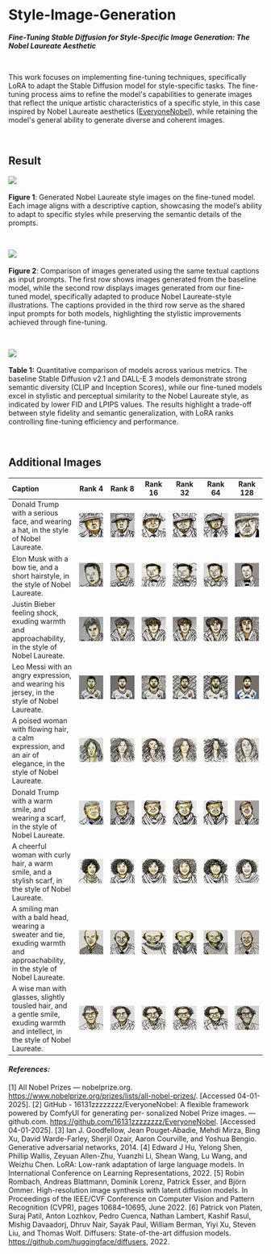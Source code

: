 # Style-Image-Generation

***Fine-Tuning Stable Diffusion for Style-Specific Image Generation: The Nobel Laureate Aesthetic***

<br>

This work focuses on implementing fine-tuning techniques, specifically LoRA to adapt the Stable Diffusion model for style-specific tasks. The fine-tuning process aims to refine the model's capabilities to generate images that reflect the unique artistic characteristics of a specific style, in this case inspired by Nobel Laureate aesthetics ([EveryoneNobel](https://github.com/16131zzzzzzzz/EveryoneNobel/tree/main)), while retaining the model's general ability to generate diverse and coherent images.

<br>

## Result

![](/Users/olivia/Project/Style-Image-Generation/figure/inference_image.png)

**Figure 1**: Generated Nobel Laureate style images on the fine-tuned model. Each image aligns with a descriptive caption, showcasing the model’s ability to adapt to specific styles while preserving the semantic details of the prompts.

<br>

![](/Users/olivia/Project/Style-Image-Generation/figure/comparison_image.png)

**Figure 2**: Comparison of images generated using the same textual captions as input prompts. The first row shows images generated from the baseline model, while the second row displays images generated from our fine-tuned model, specifically adapted to produce Nobel Laureate-style illustrations. The captions provided in the third row serve as the shared input prompts for both models, highlighting the stylistic improvements achieved through fine-tuning.

<br>

![](/Users/olivia/Project/Style-Image-Generation/figure/table2.png)

**Table 1:** Quantitative comparison of models across various metrics. The baseline Stable Diffusion v2.1 and DALL-E 3 models demonstrate strong semantic diversity (CLIP and Inception Scores), while our fine-tuned models excel in stylistic and perceptual similarity to the Nobel Laureate style, as indicated by lower FID and LPIPS values. The results highlight a trade-off between style fidelity and semantic generalization, with LoRA ranks controlling fine-tuning efficiency and performance.

<br>

## Additional Images

| Caption                                                      |                            Rank 4                            |                            Rank 8                            |                           Rank 16                            |                           Rank 32                            |                           Rank 64                            | Rank 128                                                     |
| :----------------------------------------------------------- | :----------------------------------------------------------: | :----------------------------------------------------------: | :----------------------------------------------------------: | :----------------------------------------------------------: | :----------------------------------------------------------: | ------------------------------------------------------------ |
| Donald Trump with a serious face, and wearing a hat, in the style of Nobel Laureate. | ![](figure/figure/nobel_4_inference/donald_trump_with_a_serious_face/nobel_1.png) | ![](figure/figure/nobel_8_inference/donald_trump_with_a_serious_face/nobel_1.png) | ![](figure/figure/nobel_16_inference/donald_trump_with_a_serious_face/nobel_1.png) | ![](figure/figure/nobel_32_inference/donald_trump_with_a_serious_face/nobel_1.png) | ![](figure/figure/nobel_64_inference/donald_trump_with_a_serious_face/nobel_1.png) | ![](figure/figure/nobel_128_inference/donald_trump_with_a_serious_face/nobel_1.png) |
| Elon Musk with a bow tie, and a short hairstyle, in the style of Nobel Laureate. | ![](figure/figure/nobel_4_inference/elon_musk_with_a_bow_tie/nobel_1.png) | ![](figure/figure/nobel_8_inference/elon_musk_with_a_bow_tie/nobel_1.png) | ![](figure/figure/nobel_16_inference/elon_musk_with_a_bow_tie/nobel_1.png) | ![](figure/figure/nobel_32_inference/elon_musk_with_a_bow_tie/nobel_1.png) | ![](figure/figure/nobel_64_inference/elon_musk_with_a_bow_tie/nobel_1.png) | ![](figure/figure/nobel_128_inference/elon_musk_with_a_bow_tie/nobel_1.png) |
| Justin Bieber feeling shock, exuding warmth and approachability, in the style of Nobel Laureate. | ![](figure/figure/nobel_4_inference/justin_bieber_feeling_shock/nobel_1.png) | ![](figure/figure/nobel_8_inference/justin_bieber_feeling_shock/nobel_1.png) | ![](figure/figure/nobel_16_inference/justin_bieber_feeling_shock/nobel_1.png) | ![](figure/figure/nobel_32_inference/justin_bieber_feeling_shock/nobel_1.png) | ![](figure/figure/nobel_64_inference/justin_bieber_feeling_shock/nobel_1.png) | ![](figure/figure/nobel_128_inference/justin_bieber_feeling_shock/nobel_1.png) |
| Leo Messi with an angry expression, and wearing his jersey, in the style of Nobel Laureate. | ![](figure/figure/nobel_4_inference/leo_messi_with_an_angry_expression/nobel_1.png) | ![](figure/figure/nobel_8_inference/leo_messi_with_an_angry_expression/nobel_1.png) | ![](figure/figure/nobel_16_inference/leo_messi_with_an_angry_expression/nobel_1.png) | ![](figure/figure/nobel_32_inference/leo_messi_with_an_angry_expression/nobel_1.png) | ![](figure/figure/nobel_64_inference/leo_messi_with_an_angry_expression/nobel_1.png) | ![](figure/figure/nobel_128_inference/leo_messi_with_an_angry_expression/nobel_1.png) |
| A poised woman with flowing hair, a calm expression, and an air of elegance, in the style of Nobel Laureate. | ![](figure/figure/nobel_4_inference/a_poised_woman_with_flowing_hair/nobel_1.png) | ![](figure/figure/nobel_8_inference/a_poised_woman_with_flowing_hair/nobel_1.png) | ![](figure/figure/nobel_16_inference/a_poised_woman_with_flowing_hair/nobel_1.png) | ![](figure/figure/nobel_32_inference/a_poised_woman_with_flowing_hair/nobel_1.png) | ![](figure/figure/nobel_64_inference/a_poised_woman_with_flowing_hair/nobel_1.png) | ![](figure/figure/nobel_128_inference/a_poised_woman_with_flowing_hair/nobel_1.png) |
| Donald Trump with a warm smile, and wearing a scarf, in the style of Nobel Laureate. | ![](figure/figure/nobel_4_inference/donald_trump_with_a_warm_smile/nobel_1.png) | ![](figure/figure/nobel_8_inference/donald_trump_with_a_warm_smile/nobel_1.png) | ![](figure/figure/nobel_16_inference/donald_trump_with_a_warm_smile/nobel_1.png) | ![](figure/figure/nobel_32_inference/donald_trump_with_a_warm_smile/nobel_1.png) | ![](figure/figure/nobel_64_inference/donald_trump_with_a_warm_smile/nobel_1.png) | ![](figure/figure/nobel_128_inference/donald_trump_with_a_warm_smile/nobel_1.png) |
| A cheerful woman with curly hair, a warm smile, and a stylish scarf, in the style of Nobel Laureate. | ![](figure/figure/nobel_4_inference/a_cheerful_woman_with_curly_hair/nobel_1.png) | ![](figure/figure/nobel_8_inference/a_cheerful_woman_with_curly_hair/nobel_1.png) | ![](figure/figure/nobel_16_inference/a_cheerful_woman_with_curly_hair/nobel_1.png) | ![](figure/figure/nobel_32_inference/a_cheerful_woman_with_curly_hair/nobel_1.png) | ![](figure/figure/nobel_64_inference/a_cheerful_woman_with_curly_hair/nobel_1.png) | ![](figure/figure/nobel_128_inference/a_cheerful_woman_with_curly_hair/nobel_1.png) |
| A smiling man with a bald head, wearing a sweater and tie, exuding warmth and approachability, in the style of Nobel Laureate. | ![](figure/figure/nobel_4_inference/a_smiling_man_with_a_bald_head/nobel_1.png) | ![](figure/figure/nobel_8_inference/a_smiling_man_with_a_bald_head/nobel_1.png) | ![](figure/figure/nobel_16_inference/a_smiling_man_with_a_bald_head/nobel_1.png) | ![](figure/figure/nobel_32_inference/a_smiling_man_with_a_bald_head/nobel_1.png) | ![](figure/figure/nobel_64_inference/a_smiling_man_with_a_bald_head/nobel_1.png) | ![](figure/figure/nobel_128_inference/a_smiling_man_with_a_bald_head/nobel_1.png) |
| A wise man with glasses, slightly tousled hair, and a gentle smile, exuding warmth and intellect, in the style of Nobel Laureate. | ![](figure/figure/nobel_4_inference/a_wise_man_with_glasses/nobel_1.png) | ![](figure/figure/nobel_8_inference/a_wise_man_with_glasses/nobel_1.png) | ![](figure/figure/nobel_16_inference/a_wise_man_with_glasses/nobel_1.png) | ![](figure/figure/nobel_32_inference/a_wise_man_with_glasses/nobel_1.png) | ![](figure/figure/nobel_64_inference/a_wise_man_with_glasses/nobel_1.png) | ![](figure/figure/nobel_128_inference/a_wise_man_with_glasses/nobel_1.png) |





#### *References:*

[1] All Nobel Prizes — nobelprize.org. https://www.nobelprize.org/prizes/lists/all-nobel-prizes/. [Accessed 04-01-2025].
[2] GitHub - 16131zzzzzzzz/EveryoneNobel: A flexible framework powered by ComfyUI for generating per-
sonalized Nobel Prize images. — github.com. https://github.com/16131zzzzzzzz/EveryoneNobel. [Accessed 04-01-2025].
[3] Ian J. Goodfellow, Jean Pouget-Abadie, Mehdi Mirza, Bing Xu, David Warde-Farley, Sherjil Ozair, Aaron
Courville, and Yoshua Bengio. Generative adversarial networks, 2014.
[4] Edward J Hu, Yelong Shen, Phillip Wallis, Zeyuan Allen-Zhu, Yuanzhi Li, Shean Wang, Lu Wang, and
Weizhu Chen. LoRA: Low-rank adaptation of large language models. In International Conference on Learning Representations, 2022.
[5] Robin Rombach, Andreas Blattmann, Dominik Lorenz, Patrick Esser, and Björn Ommer. High-resolution
image synthesis with latent diffusion models. In Proceedings of the IEEE/CVF Conference on Computer
Vision and Pattern Recognition (CVPR), pages 10684–10695, June 2022.
[6] Patrick von Platen, Suraj Patil, Anton Lozhkov, Pedro Cuenca, Nathan Lambert, Kashif Rasul, Mishig
Davaadorj, Dhruv Nair, Sayak Paul, William Berman, Yiyi Xu, Steven Liu, and Thomas Wolf. Diffusers:
State-of-the-art diffusion models. https://github.com/huggingface/diffusers, 2022.
